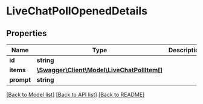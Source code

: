 # LiveChatPollOpenedDetails

## Properties
Name | Type | Description | Notes
------------ | ------------- | ------------- | -------------
**id** | **string** |  | [optional] 
**items** | [**\Swagger\Client\Model\LiveChatPollItem[]**](LiveChatPollItem.md) |  | [optional] 
**prompt** | **string** |  | [optional] 

[[Back to Model list]](../README.md#documentation-for-models) [[Back to API list]](../README.md#documentation-for-api-endpoints) [[Back to README]](../README.md)


